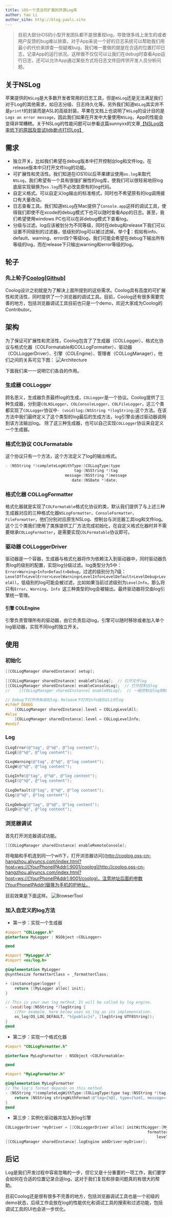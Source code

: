 ```yaml
---
title: iOS一个灵活可扩展的开源Log库
author: Yao Li
author_site: http://blog.yaoli.site
---
```


> 目前大部分iOS的小型开发团队都不是很重视log，导致很多线上发生的或者用户反馈的bug难以排查。对于App来说一个好的日志系统可以帮助我们用最小的代价来排查一些疑难bug，我们唯一要做的就是在合适的位置打印日志，记录App的运行状况。这样做不仅仅可以让我们在debug时查看App运行日志，还可以允许App通过某些方式将日志文件回传供开发人员分析问题。

## 关于NSLog

苹果提供的```NSLog```是大多数开发者常用的日志工具，但是```NSLog```还是无法满足我们对于Log的其他需求，如日志分级、日志持久化等。另外我们知道```NSLog```其实并不是```printf```的封装而是ASL的高级封装，苹果在文档上也说明了```NSLog```的设计目的是```Logs an error message```，因此我们如果在开发中大量使用```NSLog```，App的性能会变得非常糟糕。关于NSLog的性能问题可以参看这篇sunnyxx的文章[【NSLog效率低下的原因及尝试lldb断点打印Log】](https://blog.sunnyxx.com/2014/04/22/objc_dig_nslog/)

## 需求

* 独立开关。比如我们希望在debug版本中打开控制台log和文件log，在release版本中只打开文件log的功能。
* 可扩展性和灵活性。我们知道在iOS10以后苹果建议使用```os.log```来取代```NSLog```，我们希望有一个具有很强扩展性的log库，使我们可以很轻易地将log底层实现替换为```os.log```而不必改变原有的log代码。
* 自定义格式。可以自定义log输出的标准格式，同时也不希望原有的log调用接口有大量改动。
* 日志查看工具。我们知道```NSLog```在Mac提供了```Console.app```这样的调试工具，使得我们即使不在xcode的debug模式下也可以随时查看App的日志。甚至，我们希望使用windows PC也可以在非debug模式下查看log。
* 分级与过滤。log应该被划分为不同等级，同时在debug和release下我们可以设置不同级别的过滤器，低级别的log可以被过滤掉。举个🌰：假如有info、default、warning、error四个等级log，我们可能会希望在debug下输出所有等级的log，而在release下只输出warning和error等级的log。

## 轮子

### 先上轮子[Coolog[Github]](https://github.com/RyanLeeLY/Coolog)

Coolog设计之初就是为了解决上面所提到的这些需求。Coolog具有高度的可扩展性和灵活性，同时提供了一个浏览器的调试工具。目前，Coolog还有很多需要完善的地方，包括浏览器调试工具目前也只是一个demo，欢迎大家成为Coolog的Contributor。

## 架构
为了保证可扩展性和灵活性，Coolog包含了了生成器（COLLogger）、格式化协议与格式化器（COLFormatable和COLLogFormatter）、驱动器（COLLoggerDriver）、引擎（COLEngine）、管理者（COLLogManager），他们之间的关系可见下图：
![Architecture](https://user-gold-cdn.xitu.io/2018/5/22/16387f7dfcdaafe8?w=700&h=525&f=jpeg&s=120233)

下面我们来一一说明它们各自的作用。
### 生成器 COLLogger
顾名思义，生成器负责最终log的生成，```COLLogger```是一个协议。Coolog提供了三种生成器，分别是```COLNSLogger```、```COLConsoleLogger```、```COLFileLogger```，这三个类都实现了```COLLogger```协议中```- (void)log:(NSString *)logString;```这个方法。在该方法中我们最终定义了这个类型的log最后的生成方法，log引擎会通过驱动器调用到该方法输出log。
除了这三种生成器，也可以自己实现```COLLogger```协议来自定义一个生成器。

### 格式化协议 COLFormatable
这个协议只有一个方法，这个方法定义了log的输出格式。
```objective-c
- (NSString *)completeLogWithType:(COLLogType)type
                              tag:(NSString *)tag
                          message:(NSString *)message
                             date:(NSDate *)date;
```

### 格式化器 COLLogFormatter
格式化器就是实现了```COLFormatable```格式化协议的类，默认我们提供了与上述三种生成器对应的三种格式化器```NSLogFormatter```、```ConsoleFormatter```、```FileFormatter```，他们分别对应原生NSLog、控制台与浏览器工具log和文件log。这个三个类我们使用了类族提供工厂方法完成初始化，在自定义格式化器时并不需要继承```COLLogFormatter```，是需要实现```COLFormatable```协议即可。

### 驱动器 COLLoggerDriver
驱动器是一个容器，生成器与格式化器将作为依赖注入到驱动器中，同时驱动器负责log的级别的配置，实现log分级过滤。log类型分为5中：```Error>Warning>Info>Default>Debug```，过滤的级别分为7级：```LevelOff>LevelError>LevelWarning>LevelInfo>LevelDefault>LevelDebug>LevelAll```，低级别的log可能会被过滤，比如如果当前过滤级别为```LevelInfo```，那么将只有```Error```、```Warning```、```Info ```这三种类型的log会被输出。最终驱动器将交由log引擎统一管理。

#### 引擎 COLEngine
引擎负责管理所有的驱动器，由它负责启动log，引擎可以随时移除或者加入单个log驱动器，实现不同log的独立开关。

## 使用

### 初始化

```objective-c
[[COLLogManager sharedInstance] setup];
    
[[COLLogManager sharedInstance] enableFileLog];  // 打开文件log
[[COLLogManager sharedInstance] enableConsoleLog];  // 打开控制台log
//    [[COLLogManager sharedInstance] enableNSLog];  // 一般控制台log和NSLog不同时打开
    
// Debug下打开所有级别log，Release下打开Info级别以上的log
#ifdef DEBUG
    [COLLogManager sharedInstance].level = COLLogLevelAll;
#else
    [COLLogManager sharedInstance].level = COLLogLevelInfo;
#endif
```

### Log

```objective-c
CLogError(@"tag", @"%@", @"log content");
CLogE(@"%@", @"log content");

CLogWarning(@"tag", @"%@", @"log content");
CLogW(@"%@", @"log content");
	
CLogInfo(@"tag", @"%@", @"log content");
CLogI(@"%@", @"log content");
	
CLogDefault(@"tag", @"%@", @"log content");
CLog(@"%@", @"log content");
	
CLogDebug(@"tag", @"%@", @"log content");
CLogD(@"%@", @"log content");
```

### 浏览器调试
首先打开浏览器调试功能。
```objective-c
[[COLLogManager sharedInstance] enableRemoteConsole];
```
将电脑和手机连到同一个wifi下，打开浏览器访问[(http://coolog.oss-cn-hangzhou.aliyuncs.com/index.html?host=ws://[YourPhoneIPAddr]:9001/coolog](http://coolog.oss-cn-hangzhou.aliyuncs.com/index.html?host=ws://[YourPhoneIPAddr]:9001/coolog)，注意地址后面的参数[YourPhoneIPAddr]替换为手机的IP地址。

目前效果是下面这样。
![BrowserTool](https://user-gold-cdn.xitu.io/2018/5/22/16387f7e00e2acea?w=1114&h=708&f=gif&s=2920997)

### 加入自定义的log方法
* 第一步：实现一个生成器

```objective-c
#import "COLLogger.h"
@interface MyLogger : NSObject <COLLogger>

@end
```

```objective-c
#import "MyLogger.h"
#import <os/log.h>

@implementation MyLogger
@synthesize formatterClass = _formatterClass;

+ (instancetype)logger {
    return [[MyLogger alloc] init];
}

// This is your own log method. It will be called by log engine. 
- (void)log:(NSString *)logString {
	//For example, here below uses os_log as its implementation.
    os_log(OS_LOG_DEFAULT, "%{public}s", [logString UTF8String]);
}
@end
```

* 第二步：实现一个格式化器

```objective-c
#import "COLLogFormatter.h"

@interface MyLogFormatter : NSObject <COLFormatable>

@end
```

```objective-c
#import "MyLogFormatter.h"

@implementation MyLogFormatter
// The log's format depends on this method.
- (NSString *)completeLogWithType:(COLLogType)type tag:(NSString *)tag message:(NSString *)message date:(NSDate *)date {
    return [NSString stringWithFormat:@"tag=[%@], type=[%zd], message=[%@], date=[%@]", tag, type, message, date];
}
@end
```

* 第三步：实例化驱动器并加入到log引擎

```objective-c
COLLoggerDriver *myDriver = [[COLLoggerDriver alloc] initWithLogger:[MyLogger logger]
                                                              formatter:[[MyLogFormatter alloc] init]
                                                                  level:COLLogLevelInfo];
[[COLLogManager sharedInstance].logEngine addDriver:myDriver];
```

## 后记
Log是我们开发过程中容易忽略的一步，但它又是十分重要的一项工作，我们要学会如何在合适的位置记录合适log，这对于我们复现和排查问题真的有很大的帮助。

目前Coolog还是很有很多不完善的地方，包括浏览器调试工具也是一个初级的demo状态，后续工作会放在log的性能优化和调试工具的搜索和过滤功能，包括调试工具的UI也会进一步优化。
